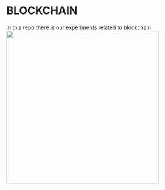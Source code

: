 # BLOCKCHAIN
In this repo there is our experiments related to blockchain 
<br>
<img src="https://github.com/user-attachments/assets/8666768a-eb0e-4a08-89ae-c684c580bbd5" length ='450' width ="400">
